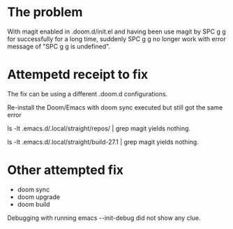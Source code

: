 # The problem
With magit enabled in .doom.d/init.el and having been use magit by SPC g g for successfully for a long time, 
suddenly SPC g g no longer work with error message of "SPC g g is undefined".

# Attempetd receipt to fix

The fix can be using a different .doom.d configurations.

Re-install the Doom/Emacs with doom sync executed
but still got the same error

ls -lt .emacs.d/.local/straight/repos/ | grep magit 
yields nothing.

ls -lt .emacs.d/.local/straight/build-27.1 | grep magit
yields nothing.

# Other attempted fix

- doom sync
- doom upgrade
- doom build

Debugging with running 
emacs --init-debug 
did not show any clue.



